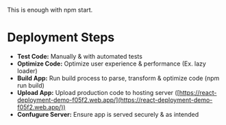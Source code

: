 This is enough with npm start.

# Deployment Steps
 - **Test Code:**  Manually & with automated tests
 - **Optimize Code:** Optimize user experience & performance (Ex. lazy loader)
 - **Build App:** Run build process to parse, transform & optimize code (npm run build)
 - **Upload App:** Upload production code to hosting server ([https://react-deployment-demo-f05f2.web.app/](https://react-deployment-demo-f05f2.web.app/))
 - **Confugure Server:** Ensure app is served securely & as intended